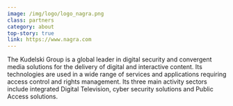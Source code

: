 ```yaml
---
image: /img/logo/logo_nagra.png
class: partners
category: about
top-story: true
link: https://www.nagra.com
---
```


The Kudelski Group is a global leader in digital security and convergent media solutions for the delivery of digital and interactive content. Its technologies are used in a wide range of services and applications requiring access control and rights management. Its three main activity sectors include integrated Digital Television, cyber security solutions and Public Access solutions.
